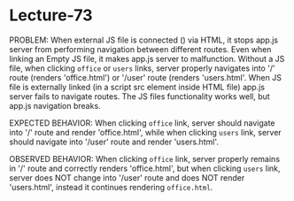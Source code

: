 # Lecture-73

PROBLEM: When external JS file is connected (<script></script>) via HTML, it stops app.js server from performing navigation between different routes. Even when linking an Empty JS file, it makes app.js server to malfunction. Without a JS file, when clicking `office` or `users` links, server properly navigates into '/' route (renders 'office.html') or '/user' route (renders 'users.html'. When JS file is externally linked (in a script src element inside HTML file) app.js server fails to navigate routes. The JS files functionality works well, but app.js navigation breaks.

EXPECTED ‌‌‌‌BEHAVIOR: When clicking `office` link, server should navigate into '/' route and render 'office.html', while when clicking `users` link, server should navigate into '/user' route and render 'users.html'.

OBSERVED BEHAVIOR: When clicking `office` link, server properly remains in '/' route and correctly renders 'office.html', but when clicking `users` link, server does NOT change into '/user' route and does NOT render 'users.html', instead it continues rendering `office.html`.  
